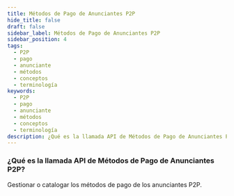 ```yaml
---
title: Métodos de Pago de Anunciantes P2P
hide_title: false
draft: false
sidebar_label: Métodos de Pago de Anunciantes P2P
sidebar_position: 4
tags:
  - P2P
  - pago
  - anunciante
  - métodos
  - conceptos
  - terminología
keywords:
  - P2P
  - pago
  - anunciante
  - métodos
  - conceptos
  - terminología
description: ¿Qué es la llamada API de Métodos de Pago de Anunciantes P2P?
---
```


### ¿Qué es la llamada API de Métodos de Pago de Anunciantes P2P?

Gestionar o catalogar los métodos de pago de los anunciantes P2P.
